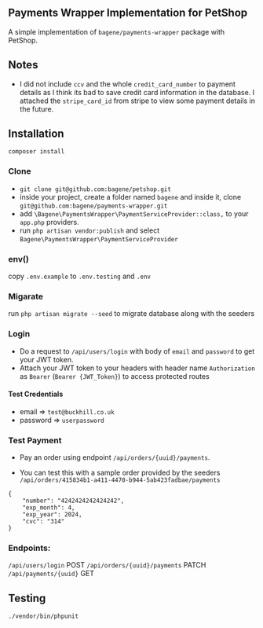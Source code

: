 ## Payments Wrapper Implementation for PetShop

A simple implementation of `bagene/payments-wrapper` package with PetShop.

## Notes

- I did not include `ccv` and the whole `credit_card_number` to payment details as I think its bad to save credit card information in the database. I attached the `stripe_card_id` from stripe to view some payment details in the future.

## Installation

`composer install`
### Clone

- `git clone git@github.com:bagene/petshop.git`
- inside your project, create a folder named `bagene` and inside it, clone `git@github.com:bagene/payments-wrapper.git`
- add `\Bagene\PaymentsWrapper\PaymentServiceProvider::class,` to your `app.php` providers.
- run `php artisan vendor:publish` and select `Bagene\PaymentsWrapper\PaymentServiceProvider`

### env()

copy `.env.example` to `.env.testing` and `.env`

### Migarate

run `php artisan migrate --seed` to migrate database along with the seeders

### Login

- Do a request to `/api/users/login` with body of `email` and `password` to get your JWT token. 
- Attach your JWT token to your headers with header name `Authorization` as `Bearer` (`Bearer {JWT_Token}`) to access protected routes
#### Test Credentials

- email => `test@buckhill.co.uk`
- password => `userpassword`

### Test Payment

- Pay an order using endpoint `/api/orders/{uuid}/payments`.

- You can test this with a sample order provided by the seeders `/api/orders/415834b1-a411-4470-b944-5ab423fadbae/payments`

```
{
    "number": "4242424242424242",
    "exp_month": 4,
    "exp_year": 2024,
    "cvc": "314"
}
```

### Endpoints:

`/api/users/login` POST
`/api/orders/{uuid}/payments` PATCH
`/api/payments/{uuid}` GET

## Testing

`./vendor/bin/phpunit`